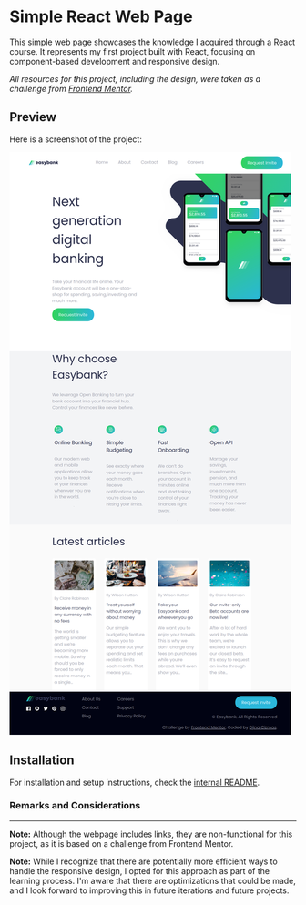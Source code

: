 # Simple React Web Page  

This simple web page showcases the knowledge I acquired through a React course. It represents my first project built with React, focusing on component-based development and responsive design. 

_All resources for this project, including the design, were taken as a challenge from [Frontend Mentor](https://www.frontendmentor.io/)._ 

## Preview  

Here is a screenshot of the project:  

![Easybank](./screenshots/easybank_1.png)  
 
## Installation
For installation and setup instructions, check the [internal README](./learning-react-vite/README.md).  

### Remarks and Considerations
---
**Note:** Although the webpage includes links, they are non-functional for this project, as it is based on a challenge from Frontend Mentor. 

**Note:** While I recognize that there are potentially more efficient ways to handle the responsive design, I opted for this approach as part of the learning process. I'm aware that there are optimizations that could be made, and I look forward to improving this in future iterations and future projects.
